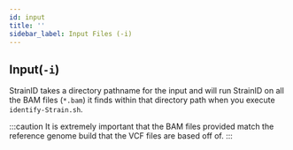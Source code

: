 ```yaml
---
id: input
title: ''
sidebar_label: Input Files (-i)
---
```


## Input(`-i`)
StrainID takes a directory pathname for the input and will run StrainID on all the BAM files (`*.bam`) it finds within that directory path when you execute `identify-Strain.sh`.

:::caution
It is extremely important that the BAM files provided match the reference genome build that the VCF files are based off of.
:::
